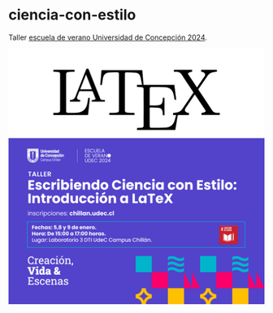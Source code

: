 # ciencia-con-estilo
Taller [escuela de verano Universidad de Concepción 2024](https://escueladeverano.udec.cl/).

![](https://github.com/ramrebol/ciencia-con-estilo/blob/main/afiche.png)

